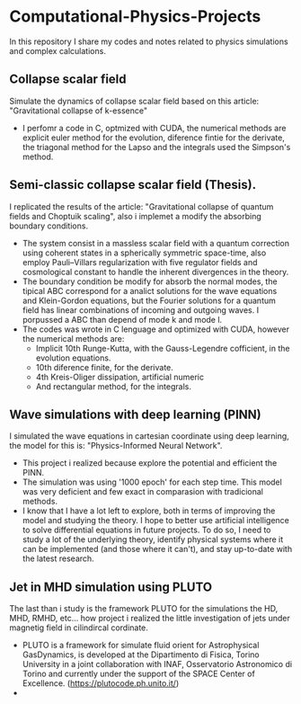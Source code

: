 # Computational-Physics-Projects
In this repository I share my codes and notes related to physics simulations and complex calculations.


## Collapse scalar field
Simulate the dynamics of collapse scalar field based on this article: "Gravitational collapse of k-essence"
-  I perfomr a code in C, optmized with CUDA, the numerical methods are explicit euler method for the evolution, diference fintie for the derivate, the triagonal method for the Lapso and the integrals used the Simpson's method.

## Semi-classic collapse scalar field (Thesis).
I replicated the results of the article: "Gravitational collapse of quantum fields and Choptuik scaling", also i implemet a modify the absorbing boundary conditions.
- The system consist in a massless scalar field with a quantum correction using coherent states in a spherically symmetric space-time, also employ Pauli–Villars regularization with five regulator fields and cosmological constant to handle the inherent divergences in the theory.
- The boundary condition be modify for absorb the normal modes, the tipical ABC correspond for a analict solutions for the wave equations and Klein-Gordon equations, but the Fourier solutions for a quantum field has linear combinations of incoming and outgoing waves. I porpussed a ABC than depend of mode k and mode l.
- The codes was wrote in C lenguage and optimized with CUDA, however the numerical methods are:
  - Implicit 10th Runge-Kutta, with the Gauss-Legendre cofficient, in the evolution equations.
  - 10th diference finite, for the derivate.
  -  4th Kreis-Oliger dissipation, artificial numeric
  -  And rectangular method, for the integrals.

## Wave simulations with deep learning (PINN) 
I simulated the wave equations in cartesian coordinate using deep learning, the model for this is: "Physics-Informed Neural Network".
- This project i realized because explore the potential and efficient the PINN.
- The simulation was using '1000 epoch' for each step time. This model was very deficient and few exact in comparasion with tradicional methods.
- I know that I have a lot left to explore, both in terms of improving the model and studying the theory. I hope to better use artificial intelligence to solve differential equations in future projects. To do so, I need to study a lot of the underlying theory, identify physical systems where it can be implemented (and those where it can't), and stay up-to-date with the latest research.

## Jet in MHD simulation using PLUTO 
The last than i study is the framework PLUTO for the simulations the HD, MHD, RMHD, etc... how project i realized the little investigation of jets under magnetig field in cilindircal cordinate.
- PLUTO is a framework for simulate fluid orient for Astrophysical GasDynamics, is developed at the Dipartimento di Fisica, Torino University in a joint collaboration with INAF, Osservatorio Astronomico di Torino and currently under the support of the  SPACE Center of Excellence. (https://plutocode.ph.unito.it/)
- 
